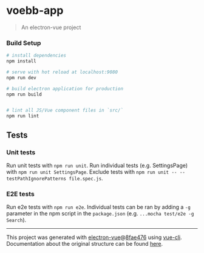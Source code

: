 # voebb-app

> An electron-vue project

### Build Setup

``` bash
# install dependencies
npm install

# serve with hot reload at localhost:9080
npm run dev

# build electron application for production
npm run build


# lint all JS/Vue component files in `src/`
npm run lint

```

## Tests
### Unit tests
Run unit tests with `npm run unit`. Run individual tests (e.g. SettingsPage) with `npm run unit SettingsPage`. Exclude tests with `npm run unit -- --testPathIgnorePatterns file.spec.js`.
### E2E tests
Run e2e tests with `npm run e2e`. Individual tests can be ran by adding a `-g` parameter in the npm script in the `package.json` (e.g. `...mocha test/e2e -g Search`).

---

This project was generated with [electron-vue](https://github.com/SimulatedGREG/electron-vue)@[8fae476](https://github.com/SimulatedGREG/electron-vue/tree/8fae4763e9d225d3691b627e83b9e09b56f6c935) using [vue-cli](https://github.com/vuejs/vue-cli). Documentation about the original structure can be found [here](https://simulatedgreg.gitbooks.io/electron-vue/content/index.html).
